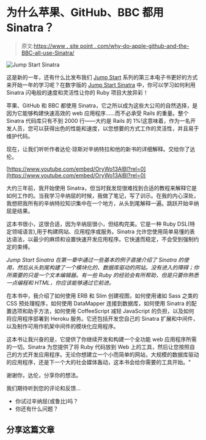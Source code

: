 # 为什么苹果、GitHub、BBC 都用 Sinatra？

> 原文:[https://www . site point . com/why-do-apple-github-and-the-BBC-all-use-Sinatra/](https://www.sitepoint.com/why-do-apple-github-and-the-bbc-all-use-sinatra/)

![Jump Start Sinatra](../Images/f126f03035915c53e3f0907b2947ba7e.png)

这是新的一年，还有什么比发布我们 [Jump Start](https://www.sitepoint.com/jumpstart) 系列的第三本电子书更好的方式来开始一年的学习呢？在数字版的 [Jump Start Sinatra](https://www.sitepoint.com/store/jump-start-sinatra/) 中，你可以学习如何利用 Sinatra 闪电般的速度和灵活性让你的 Ruby 项目大放异彩！

苹果、GitHub 和 BBC 都使用 Sinatra，它之所以成为这些大公司的自然选择，是因为它能够构建快速高效的 web 应用程序……而不必承受 Rails 的重量。整个 Sinatra 代码库只有不到 2000 行——大约是 Rails 的 1%!这意味着，作为一名开发人员，您可以获得出色的性能和速度，以您想要的方式工作的灵活性，并且易于维护代码。

现在，让我们听听作者达伦·琼斯对辛纳特拉和他的新书的详细解释。交给你了达伦。

[https://www.youtube.com/embed/OryWo13AlBI?rel=0](https://www.youtube.com/embed/OryWo13AlBI?rel=0)

大约三年前，我开始使用 Sinatra，但当时我发现很难找到合适的教程来解释它是如何工作的。当我学习辛纳屈的时候，我做了笔记，写了训示。在我的内心深处，我想把我所有的辛纳特拉知识集中在一个地方，从头到尾解释一遍。跳跃开始辛纳屈是结果。

这本书很小，这很合适，因为辛纳屈很小，但结构完美。它是一种 Ruby DSL(特定领域语言),用于构建网站、应用程序或服务。Sinatra 允许您使用简单易懂的表达语法，以最少的麻烦和设置快速开发应用程序。它快速而稳定，不会受到强制约定的束缚。

*Jump Start Sinatra 在第一章中通过一些基本的例子直接介绍了 Sinatra 的使用，然后从头到尾构建了一个模块化的、数据库驱动的网站。没有进入的障碍；你所需要的只是一个文本编辑器。有一些 Ruby 的经验会有所帮助，但是只要你熟悉一点编程和 HTML，你应该能够通过它前进。*

在本书中，我介绍了如何使用 ERB 和 Slim 创建视图，如何使用诸如 Sass 之类的 CSS 预处理程序，如何使用 DataMapper 连接到数据库，如何使用 Sinatra 的配置选项和助手方法，如何使用 CoffeeScript 减轻 JavaScript 的负担，以及如何将应用程序部署到 Heroku 服务。它还包括开发您自己的 Sinatra 扩展和中间件，以及制作可用作机架中间件的模块化应用程序。

这本书让我兴奋的是，它提供了你继续开发和构建一个全功能 web 应用程序所需的一切。Sinatra 为您提供了将 Ruby 代码放到 Web 上的工具，然后让您按照自己的方式开发应用程序。无论你想建立一个小而简单的网站，大规模的数据库驱动的应用程序，还是下一个大的社会媒体轰动，这本书会给你需要的工具开始。"

谢谢你，达伦，分享你的想法。

我们期待听到您的评论和反馈…

*   你试过辛纳屈(或鲁比)吗？
*   你还有什么问题？

## 分享这篇文章